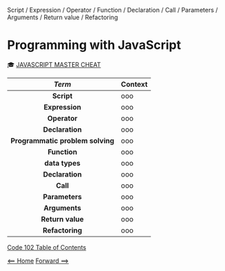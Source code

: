 Script / Expression / Operator / Function / Declaration / Call / Parameters / Arguments / Return value / Refactoring

# Programming with JavaScript

:mortar_board: [JAVASCRIPT MASTER CHEAT](https://overapi.com/javascript)

| ***Term*** | Context | 
|  :----: |  ----  |   
|  **Script**  | ooo  | 
|  **Expression**  | ooo  |
|  **Operator**  | ooo  |
|  **Declaration**  | ooo  |
|  **Programmatic problem solving**  | ooo  |
|  **Function**  | ooo  |
|  **data types**  | ooo  |
|  **Declaration**  | ooo  |
|  **Call**  | ooo  |
|  **Parameters**  | ooo  |
|  **Arguments**  | ooo  |
|  **Return value**  | ooo  |
|  **Refactoring**  | ooo  |

[Code 102 Table of Contents](CodeFellows_102.md)

[<== Home](README.md) [Forward ==>](computer_logic_and_loops.md)
